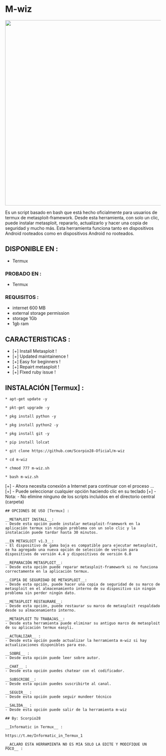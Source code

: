 # M-wiz
<p align="center">
 <img src="https://i.imgur.com/uyf3QGy.jpg" width="600px">
</p>

Es un script basado en bash que está hecho oficialmente para usuarios de termux de metasploit-framework. Desde esta herramienta, con solo un clic, puede instalar metasploit, repararlo, actualizarlo y hacer una copia de seguridad y mucho más. Esta herramienta funciona tanto en dispositivos Android rooteados como en dispositivos Android no rooteados.

## DISPONIBLE EN :

* Termux

### PROBADO EN :

* Termux

### REQUISITOS :
* internet 600 MB
* external storage permission
* storage 1Gb
* 1gb ram

## CARACTERISTICAS :
* [+] Install Metasploit !
* [+] Updated maintainence !
* [+] Easy for beginners !
* [+] Repairt metasploit !
* [+] FIxed ruby issue !

## INSTALACIÓN [Termux] :

```
* apt-get update -y

* pkt-get upgrade -y

* pkg install python -y

* pkg install python2 -y

* pkg install git -y

* pip install lolcat

* git clone https://github.com/Scorpio28-Oficial/m-wiz

* cd m-wiz

* chmod 777 m-wiz.sh

* bash m-wiz.sh
```
[+] - Ahora necesita conexión a Internet para continuar con el proceso ...
[+] - Puede seleccionar cualquier opción haciendo clic en su teclado
[+] - Nota: - No elimine ninguno de los scripts incluidos en el directorio central (carpeta)
```
## OPCIONES DE USO [Termux] :

__METAPLOIT INSTALL__:
- Desde esta opción puede instalar metasploit-framework en la aplicación termux sin ningún problema con un solo clic y la instalación puede tardar hasta 30 minutos.

__EN METASLOIT v1.3__:
- El dispositivo de gama baja es compatible para ejecutar metasploit, se ha agregado una nueva opción de selección de versión para dispositivos de versión 4.4 y dispositivos de versión 6.0

__REPARACIÓN METASPLOIT__:
- Desde esta opción puede reparar metasploit-framework si no funciona correctamente en la aplicación termux.

__COPIA DE SEGURIDAD DE METASPLOIT__:
- Desde esta opción, puede hacer una copia de seguridad de su marco de metasploit en el almacenamiento interno de su dispositivo sin ningún problema sin perder ningún dato.

__METASPLOIT RESTAURARE__:
- Desde esta opción, puede restaurar su marco de metasploit respaldado desde su almacenamiento interno.

__METASPLOIT TU TRABAJAS__:
- Desde esta herramienta puede eliminar su antiguo marco de metasploit de su aplicación termux easyli.

__ACTUALIZAR__ :
- Desde esta opción puede actualizar la herramienta m-wiz si hay actualizaciones disponibles para eso.

__SOBRE__ :
- Desde esta opción puede leer sobre autor.

__CHAT__ :
- Desde esta opción puedes chatear con el codificador.

__SUBSCRIBE__:
- Desde esta opción puedes suscribirte al canal.

__SEGUIR__ :
- Desde esta opción puede seguir mundeer técnico

__SALIDA__ :
- Desde esta opción puede salir de la herramienta m-wiz

## By: Scorpio28

__Informatic in Termux__ :

https://t.me/Informatic_in_Termux_1

__ACLARO ESTA HERRAMIENTA NO ES MIA SOLO LA EDITE Y MODIFIQUE UN POCO__ :
